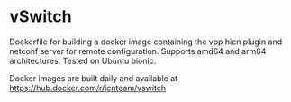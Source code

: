 # vSwitch
Dockerfile for building a docker image containing the vpp hicn plugin and netconf server for remote configuration.
Supports amd64 and arm64 architectures. Tested on Ubuntu bionic.

Docker images are built daily and available at https://hub.docker.com/r/icnteam/vswitch
